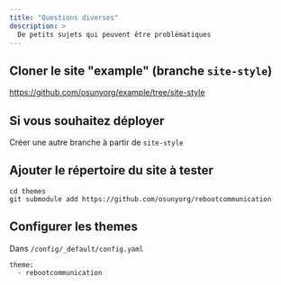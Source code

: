 ```yaml
---
title: "Questions diverses"
description: >
  De petits sujets qui peuvent être problématiques
---
```


## Cloner le site "example" (branche ```site-style```)

https://github.com/osunyorg/example/tree/site-style

## Si vous souhaitez déployer

Créer une autre branche à partir de ```site-style```


## Ajouter le répertoire du site à tester

```
cd themes
git submodule add https://github.com/osunyorg/rebootcommunication
```

## Configurer les themes

Dans ```/config/_default/config.yaml```

```
theme:
  - rebootcommunication
```
